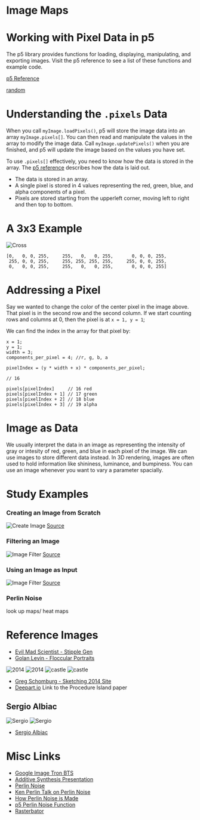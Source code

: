 
# Image Maps



# Working with Pixel Data in p5

The p5 library provides functions for loading, displaying, manipulating, and exporting images. Visit the p5 reference to see a list of these functions and example code.

[p5 Reference](http://p5js.org/reference/#group-Image)

<a href="./basic_image.js" class="p5_example show-lab show-lab-link hidden">random</a>


# Understanding the `.pixels` Data

When you call `myImage.loadPixels()`, p5 will store the image data into an array `myImage.pixels[]`. You can then read and manipulate the values in the array to modify the image data. Call `myImage.updatePixels()` when you are finished, and p5 will update the image based on the values you have set.

To use `.pixels[]` effectively, you need to know how the data is stored in the array. The [p5 reference](http://p5js.org/reference/#/p5/pixels[])  describes how the data is laid out. 

- The data is stored in an array.
- A single pixel is stored in 4 values representing the red, green, blue, and alpha components of a pixel.
- Pixels are stored starting from the upperleft corner, moving left to right and then top to bottom.


# A 3x3 Example
![Cross](cross.png)

```
[0,   0, 0, 255,     255,   0,   0, 255,       0, 0, 0, 255, 
 255, 0, 0, 255,     255, 255, 255, 255,     255, 0, 0, 255,
 0,   0, 0, 255,     255,   0,   0, 255,       0, 0, 0, 255]

```

# Addressing a Pixel

Say we wanted to change the color of the center pixel in the image above. That pixel is in the second row and the second column. If we start counting rows and columns at 0, then the pixel is at `x = 1, y = 1`;

We can find the index in the array for that pixel by:
```
x = 1;
y = 1;
width = 3;
components_per_pixel = 4; //r, g, b, a

pixelIndex = (y * width + x) * components_per_pixel;

// 16

pixels[pixelIndex]     // 16 red
pixels[pixelIndex + 1] // 17 green
pixels[pixelIndex + 2] // 18 blue
pixels[pixelIndex + 3] // 19 alpha

```






# Image as Data
We usually interpret the data in an image as representing the intensity of gray or intesity of red, green, and blue in each pixel of the image. We can use images to store different data instead. In 3D rendering, images are often used to hold information like shininess, luminance, and bumpiness. You can use an image whenever you want to vary a parameter spacially. 

# Study Examples

### Creating an Image from Scratch
![Create Image](https://raw.githubusercontent.com/jbakse/p5_sketches/master/sketch_createimage/output.jpg)
[Source](https://github.com/jbakse/p5_sketches/tree/master/sketch_createimage)

### Filtering an Image
![Image Filter](https://raw.githubusercontent.com/jbakse/p5_sketches/master/sketch_filter/output.jpg)
[Source](https://github.com/jbakse/p5_sketches/tree/master/sketch_filter)


### Using an Image as Input
![Image Filter](https://raw.githubusercontent.com/jbakse/p5_sketches/master/sketch_grass/output.jpg)
[Source](https://github.com/jbakse/p5_sketches/tree/master/sketch_grass)






### Perlin Noise
look up maps/ heat maps


# Reference Images
- [Evil Mad Scientist - Stipple Gen](http://www.evilmadscientist.com/2012/stipplegen2/)
- [Golan Levin - Floccular Portraits](http://www.flong.com/projects/floccugraph/)

![2014](images/2014_in.png)
![2014](images/2014_out.png)
![castle](images/castle_in.png)
![castle](images/castle_out.png)

- [Greg Schomburg - Sketching 2014 Site](http://sketching-in-hardware.com/2014/)
- [Deepart.io](https://deepart.io/)
Link to the Procedure Island paper

## Sergio Albiac
![Sergio](http://www.sergioalbiac.com/images/loa03.jpg)
![Sergio](http://www.sergioalbiac.com/images/mf00.jpg)
- [Sergio Albiac](http://www.sergioalbiac.com/)
# Misc Links

- [Google Image Tron BTS](https://www.google.com/search?q=tron+without+visual+effects&safe=off&espv=2&biw=1280&bih=1297&source=lnms&tbm=isch&sa=X&ved=0ahUKEwitzuD9hefKAhWB1xQKHSdLCVUQ_AUIBigB#safe=off&tbm=isch&q=original+tron+behind+the+scenes&imgrc=3ej5bx5VYdhaCM%3A)
- [Additive Synthesis Presentation](http://jbakse.github.io/comp_demos/additive_synthesis/)
- [Perlin Noise](https://en.wikipedia.org/wiki/Perlin_noise)
- [Ken Perlin Talk on Perlin Noise](http://www.noisemachine.com/talk1/6.html)
- [How Perlin Noise is Made](http://freespace.virgin.net/hugo.elias/models/m_perlin.htm)
- [p5 Perlin Noise Function](http://p5js.org/reference/#/p5/noise)
- [Rasterbator](http://rasterbator.net/Home/Faq)
